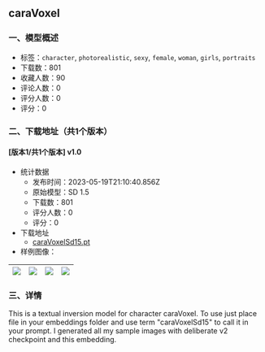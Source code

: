 ## caraVoxel
### 一、模型概述

- 标签：`character`, `photorealistic`, `sexy`, `female`, `woman`, `girls`, `portraits`
- 下载数：801
- 收藏人数：90
- 评论人数：0
- 评分人数：0
- 评分：0

### 二、下载地址（共1个版本）

#### [版本1/共1个版本] v1.0

- 统计数据
  - 发布时间：2023-05-19T21:10:40.856Z
  - 原始模型：SD 1.5
  - 下载数：801
  - 评分人数：0
  - 评分：0
- 下载地址
  - [caraVoxelSd15.pt](https://civitai.com/api/download/models/75321)
- 样例图像：

| <img src="https://image.civitai.com/xG1nkqKTMzGDvpLrqFT7WA/da9588c9-3b59-4387-bdbc-891df65977d7/width=450/842276.jpeg" /> | <img src="https://image.civitai.com/xG1nkqKTMzGDvpLrqFT7WA/447811e1-66e9-48d5-a641-6130a6d22315/width=450/842279.jpeg" /> | <img src="https://image.civitai.com/xG1nkqKTMzGDvpLrqFT7WA/5815268b-1e03-436e-8442-32f3bd313c30/width=450/842275.jpeg" /> | <img src="https://image.civitai.com/xG1nkqKTMzGDvpLrqFT7WA/54e3fd22-f29b-4371-bea6-35c33a5b727e/width=450/842274.jpeg" /> |
| ---- | ---- | ---- | ---- |


### 三、详情
<p>This is a textual inversion model for character caraVoxel. To use just place file in your embeddings folder and use term "caraVoxelSd15" to call it in your prompt. I generated all my sample images with deliberate v2 checkpoint and this embedding.</p>